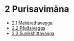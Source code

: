 # 2 Purisavimāna

* [2.1 Mahārathavagga](2/2.1.md)
* [2.2 Pāyāsivagga](2/2.2.md)
* [2.3 Sunikkhittavagga](2/2.3.md)
